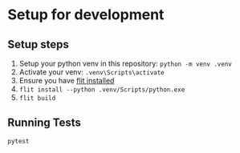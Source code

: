# Setup for development

## Setup steps

1. Setup your python venv in this repository: `python -m venv .venv`
1. Activate your venv: `.venv\Scripts\activate`
1. Ensure you have [flit installed](https://flit.pypa.io/en/stable/)
1. `flit install --python .venv/Scripts/python.exe`
1. `flit build`

## Running Tests

`pytest`

